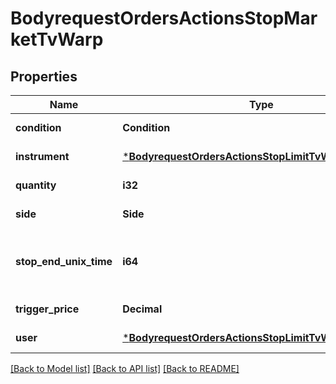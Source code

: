# BodyrequestOrdersActionsStopMarketTvWarp

## Properties
Name | Type | Description | Notes
------------ | ------------- | ------------- | -------------
**condition** | **Condition** |  | [default to null]
**instrument** | [***BodyrequestOrdersActionsStopLimitTvWarpInstrument**](bodyrequest_OrdersActionsStopLimitTVWarp_instrument.md) |  | [default to null]
**quantity** | **i32** | Количество (лоты) | [default to null]
**side** | **Side** |  | [default to null]
**stop_end_unix_time** | **i64** | Срок действия (UTC) в формате Unix Time seconds | [default to null]
**trigger_price** | **Decimal** | Цена срабатывания | [default to null]
**user** | [***BodyrequestOrdersActionsStopLimitTvWarpUser**](bodyrequest_OrdersActionsStopLimitTVWarp_user.md) |  | [default to null]

[[Back to Model list]](../README.md#documentation-for-models) [[Back to API list]](../README.md#documentation-for-api-endpoints) [[Back to README]](../README.md)

